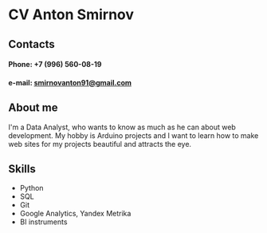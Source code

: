 # CV Anton Smirnov

## Contacts
#### Phone: +7 (996) 560-08-19
#### e-mail: smirnovanton91@gmail.com

## About me
I'm a Data Analyst, who wants to know as much as he can about web development.
My hobby is Arduino projects and I want to learn how to make web sites for my projects beautiful and attracts the eye.

## Skills
* Python
* SQL
* Git
* Google Analytics, Yandex Metrika
* BI instruments